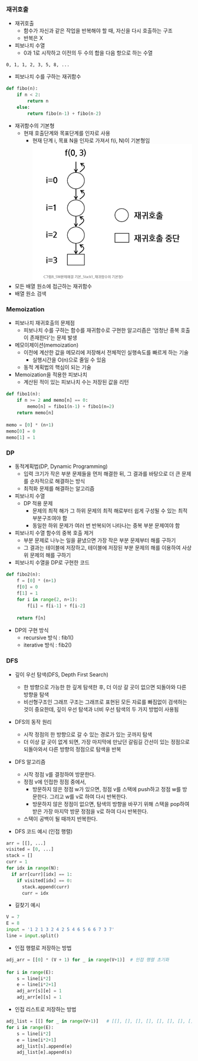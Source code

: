 ### 재귀호출
- 재귀호출
  - 함수가 자신과 같은 작업을 반복해야 할 때, 자신을 다시 호출하는 구조
  - 반복은 X
- 피보나치 수열
  - 0과 1로 시작하고 이전의 두 수의 합을 다음 항으로 하는 수열
```
0, 1, 1, 2, 3, 5, 8, ...
```
- 피보나치 수를 구하는 재귀함수
```python
def fibo(n):
    if n < 2:
        return n
    else:
        return fibo(n-1) + fibo(n-2)
```
- 재귀함수의 기본형
  - 현재 호출단계와 목표단계를 인자로 사용
    - 현재 단계 i, 목표 N을 인자로 가져서 f(i, N)이 기본형임
![재귀함수](수업자료/재귀함수.png)
- 모든 배열 원소에 접근하는 재귀함수
- 배열 원소 검색

### Memoization
- 피보나치 재귀호출의 문제점
  - 피보나치 수를 구하는 함수를 재귀함수로 구현한 알고리즘은 '엄청난 중복 호출이 존재한다'는 문제 발생
- 메모이제이션(memoization)
  - 이전에 계산한 값을 메모리에 저장해서 전체적인 실행속도를 빠르게 하는 기술
    - 실행시간을 O(n)으로 줄일 수 있음
  - 동적 계획법의 핵심이 되는 기술
- Memoization을 적용한 피보나치
  - 계산된 적이 있는 피보나치 수는 저장된 값을 리턴
```python
def fibo1(n):
    if n >= 2 and memo[n] == 0:
        memo[n] = fibo1(n-1) + fibo1(n=2)
    return memo[n]

memo = [0] * (n+1)
memo[0] = 0
memo[1] = 1
```

### DP
- 동적계획법(DP, Dynamic Programming)
  - 입력 크기가 작은 부분 문제들을 먼저 해결한 뒤, 그 결과를 바탕으로 더 큰 문제를 순차적으로 해결하는 방식
  - 최적화 문제를 해결하는 알고리즘
- 피보나치 수열
  - DP 적용 문제
    - 문제의 최적 해가 그 하위 문제의 최적 해로부터 쉽게 구성될 수 있는 최적 부분구조여야 함
    - 동일한 하위 문제가 여러 번 반복되어 나타나는 중복 부분 문제여야 함
- 피보나치 수열 함수의 중복 호출 제거
  - 부분 문제로 나누는 일을 끝냈으면 가장 작은 부분 문제부터 해를 구하기
  - 그 결과는 테이블에 저장하고, 테이블에 저장된 부분 문제의 해를 이용하여 사상위 문제의 해를 구하기
- 피보나치 수열을 DP로 구현한 코드
```python
def fibo2(n):
    f = [0] * (n+1)
    f[0] = 0
    f[1] = 1
    for i in range(2, n+1):
        f[i] = f[i-1] + f[i-2]

    return f[n]
```
- DP의 구현 방식
  - recursive 방식 : fib1()
  - iterative 방식 : fib2()

### DFS
- 깊이 우선 탐색(DFS, Depth First Search)
  - 한 방향으로 가능한 한 깊게 탐색한 후, 더 이상 갈 곳이 없으면 되돌아와 다른 방향을 탐색
  - 비선형구조인 그래프 구조는 그래프로 표현된 모든 자료를 빠짐없이 검색하는 것이 중요한데, 깊이 우선 탐색과 너비 우선 탐색의 두 가지 방법이 사용됨
- DFS의 동작 원리
  - 시작 정점의 한 방향으로 갈 수 있는 경로가 있는 곳까지 탐색
  - 더 이상 갈 곳이 없게 되면, 가장 마지막에 만났던 갈림길 간선이 있는 정점으로 되돌아와서 다른 방향의 정점으로 탐색을 반복
- DFS 알고리즘
  - 시작 정점 v를 결정하여 방문한다.
  - 정점 v에 인접한 정점 중에서,
    - 방문하지 않은 정점 w가 있으면, 정점 v를 스택에 push하고 정점 w를 방문한다. 그리고 w를 v로 하여 다시 반복한다.
    - 방문하지 않은 정점이 없으면, 탐색의 방향을 바꾸기 위해 스택을 pop하여 받은 가장 마지막 방문 정점을 v로 하여 다시 반복한다.
  - 스택이 공백이 될 때까지 반복한다.

- DFS 코드 예시 (인접 행렬)
```python
arr = [[], ...]
visited = [0, ...]
stack = []
curr = 1
for idx in range(N):
  if arr[curr][idx] == 1:
    if visited[idx] == 0:
      stack.append(curr)
      curr = idx
```
- 길찾기 예시
```python
V = 7
E = 8
input = '1 2 1 3 2 4 2 5 4 6 5 6 6 7 3 7'
line = input.split()
```
-  인접 행렬로 저장하는 방법
```python
adj_arr = [[0] * (V + 1) for _ in range(V+1)]  # 인접 행렬 초기화

for i in range(E):
    s = line[i*2]
    e = line[i*2+1]
    adj_arr[s][e] = 1
    adj_arr[e][s] = 1
```
- 인접 리스트로 저장하는 방법
```python
adj_list = [[] for _ in range(V+1)]   # [[], [], [], [], [], [], [], []]
for i in range(E):
    s = line[i*2]
    e = line[i*2+1]
    adj_list[s].append(e)
    adj_list[e].append(s)
```

